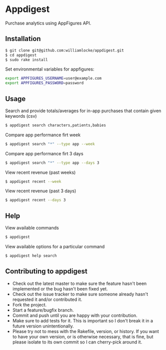 Appdigest
=========

Purchase analytics using AppFigures API.


Installation
------------

~~~ sh
$ git clone git@github.com:williamlocke/appdigest.git
$ cd appdigest
$ sudo rake install
~~~

Set environmental variables for appfigures:
~~~ sh
export APPFIGURES_USERNAME=user@example.com
export APPFIGURES_PASSWORD=password
~~~


Usage
-----

Search and provide totals/averages for in-app purchases that contain given keywords (csv)
~~~ sh
$ appdigest search characters,patients,babies
~~~

Compare app performance firt week
~~~ sh
$ appdigest search "*" --type app --week
~~~

Compare app performance firt 3 days
~~~ sh
$ appdigest search "*" --type app --days 3
~~~

View recent revenue (past weeks)
~~~ sh
$ appdigest recent --week
~~~

View recent revenue (past 3 days)
~~~ sh
$ appdigest recent --days 3
~~~


Help
----

View available commands
~~~ sh
$ appdigest 
~~~

View available options for a particular command
~~~ sh
$ appdigest help search
~~~




Contributing to appdigest
-------------------------
* Check out the latest master to make sure the feature hasn't been implemented or the bug hasn't been fixed yet.
* Check out the issue tracker to make sure someone already hasn't requested it and/or contributed it.
* Fork the project.
* Start a feature/bugfix branch.
* Commit and push until you are happy with your contribution.
* Make sure to add tests for it. This is important so I don't break it in a future version unintentionally.
* Please try not to mess with the Rakefile, version, or history. If you want to have your own version, or is otherwise necessary, that is fine, but please isolate to its own commit so I can cherry-pick around it.


